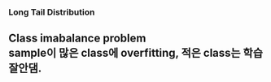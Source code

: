 ### Long Tail Distribution
Class imabalance problem  
sample이 많은 class에 overfitting, 적은 class는 학습 잘안댐.
-------------------------------------------------------

